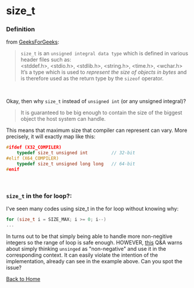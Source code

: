 # size_t

### Definition
from [GeeksForGeeks](https://www.geeksforgeeks.org/size_t-data-type-c-language/):
> `size_t` is an `unsigned integral data type` which is defined in various header files such as:  
<stddef.h>, <stdio.h>, <stdlib.h>, <string.h>, <time.h>, <wchar.h>  
It’s a type which is used to *represent the size of objects in bytes* and is therefore used as the return type by the `sizeof` operator.

</br>

Okay, then why `size_t` instead of `unsigned int` (or any unsigned integral)?

> It is guaranteed to be big enough to contain the size of the biggest object the host system can handle.

This means that maximum size that compiler can represent can vary. More precisely, it will exactly map like this:
```cpp
#ifdef (X32_COMPILER)
    typedef size_t unsigned int         // 32-bit
#elif (X64_COMPILER)
    typedef size_t unsigned long long   // 64-bit
#enif
```

</br>

### `size_t` in the for loop?:
I've seen many codes using size_t in the for loop without knowing why:
```cpp
for (size_t i = SIZE_MAX; i >= 0; i--)
...
```
In turns out to be that simply being able to handle more non-negitive integers so the range of loop is safe enough. HOWEVER, [this](https://www.quora.com/Why-do-some-C-programs-use-size_t-instead-of-int-What-are-the-advantages) Q&A warns about simply thinking `unsinged` as "non-negative" and use it in the corresponding context. It can easily violate the intention of the implementation, already can see in the example above. Can you spot the issue?

[Back to Home](./../README.md)
